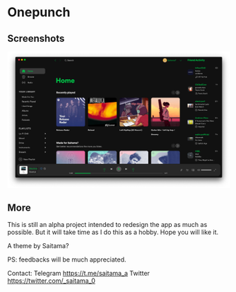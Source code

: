 # Onepunch

## Screenshots

![Onepunch](./Onepunch.png)

## More
This is still an alpha project intended to redesign the app as much as possible.
But it will take time as I do this as a hobby. Hope you will like it.

A theme by Saitama?

PS: feedbacks will be much appreciated.

Contact: Telegram https://t.me/saitama_a
                Twitter https://twitter.com/_saitama_0
